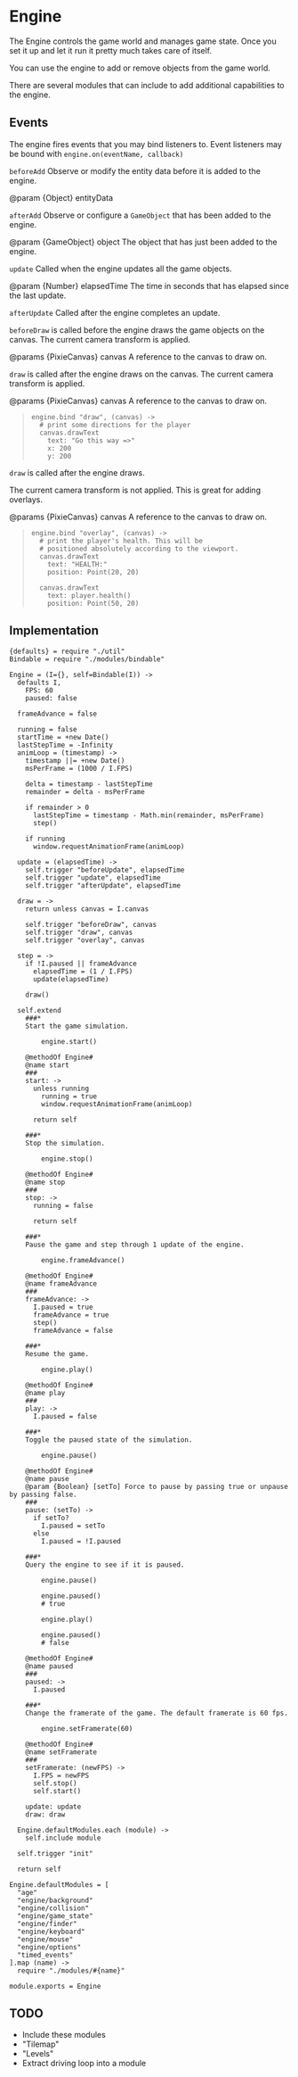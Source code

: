 Engine
======

The Engine controls the game world and manages game state. Once you
set it up and let it run it pretty much takes care of itself.

You can use the engine to add or remove objects from the game world.

There are several modules that can include to add additional capabilities
to the engine.

Events
------

The engine fires events that you  may bind listeners to. Event listeners
may be bound with `engine.on(eventName, callback)`

`beforeAdd` Observe or modify the entity data before it is added to the engine.

@param {Object} entityData

`afterAdd` Observe or configure a `GameObject` that has been added to the engine.

@param {GameObject} object The object that has just been added to the engine.

`update` Called when the engine updates all the game objects.

@param {Number} elapsedTime The time in seconds that has elapsed since the last update.

`afterUpdate` Called after the engine completes an update.

`beforeDraw` is called before the engine draws the game objects on the canvas.
The current camera transform is applied.

@params {PixieCanvas} canvas A reference to the canvas to draw on.

`draw` is called after the engine draws on the canvas. The current camera transform is applied.

@params {PixieCanvas} canvas A reference to the canvas to draw on.

>     engine.bind "draw", (canvas) ->
>       # print some directions for the player
>       canvas.drawText
>         text: "Go this way =>"
>         x: 200
>         y: 200

`draw` is called after the engine draws.

The current camera transform is not applied. This is great for
adding overlays.

@params {PixieCanvas} canvas A reference to the canvas to draw on.

>     engine.bind "overlay", (canvas) ->
>       # print the player's health. This will be
>       # positioned absolutely according to the viewport.
>       canvas.drawText
>         text: "HEALTH:"
>         position: Point(20, 20)
>
>       canvas.drawText
>         text: player.health()
>         position: Point(50, 20)

Implementation
--------------

    {defaults} = require "./util"
    Bindable = require "./modules/bindable"

    Engine = (I={}, self=Bindable(I)) ->
      defaults I,
        FPS: 60
        paused: false

      frameAdvance = false

      running = false
      startTime = +new Date()
      lastStepTime = -Infinity
      animLoop = (timestamp) ->
        timestamp ||= +new Date()
        msPerFrame = (1000 / I.FPS)

        delta = timestamp - lastStepTime
        remainder = delta - msPerFrame

        if remainder > 0
          lastStepTime = timestamp - Math.min(remainder, msPerFrame)
          step()

        if running
          window.requestAnimationFrame(animLoop)

      update = (elapsedTime) ->
        self.trigger "beforeUpdate", elapsedTime
        self.trigger "update", elapsedTime
        self.trigger "afterUpdate", elapsedTime

      draw = ->
        return unless canvas = I.canvas

        self.trigger "beforeDraw", canvas
        self.trigger "draw", canvas
        self.trigger "overlay", canvas

      step = ->
        if !I.paused || frameAdvance
          elapsedTime = (1 / I.FPS)
          update(elapsedTime)

        draw()

      self.extend
        ###*
        Start the game simulation.

            engine.start()

        @methodOf Engine#
        @name start
        ###
        start: ->
          unless running
            running = true
            window.requestAnimationFrame(animLoop)

          return self

        ###*
        Stop the simulation.

            engine.stop()

        @methodOf Engine#
        @name stop
        ###
        stop: ->
          running = false

          return self

        ###*
        Pause the game and step through 1 update of the engine.

            engine.frameAdvance()

        @methodOf Engine#
        @name frameAdvance
        ###
        frameAdvance: ->
          I.paused = true
          frameAdvance = true
          step()
          frameAdvance = false

        ###*
        Resume the game.

            engine.play()

        @methodOf Engine#
        @name play
        ###
        play: ->
          I.paused = false

        ###*
        Toggle the paused state of the simulation.

            engine.pause()

        @methodOf Engine#
        @name pause
        @param {Boolean} [setTo] Force to pause by passing true or unpause by passing false.
        ###
        pause: (setTo) ->
          if setTo?
            I.paused = setTo
          else
            I.paused = !I.paused

        ###*
        Query the engine to see if it is paused.

            engine.pause()

            engine.paused()
            # true

            engine.play()

            engine.paused()
            # false

        @methodOf Engine#
        @name paused
        ###
        paused: ->
          I.paused

        ###*
        Change the framerate of the game. The default framerate is 60 fps.

            engine.setFramerate(60)

        @methodOf Engine#
        @name setFramerate
        ###
        setFramerate: (newFPS) ->
          I.FPS = newFPS
          self.stop()
          self.start()

        update: update
        draw: draw

      Engine.defaultModules.each (module) ->
        self.include module

      self.trigger "init"

      return self

    Engine.defaultModules = [
      "age"
      "engine/background"
      "engine/collision"
      "engine/game_state"
      "engine/finder"
      "engine/keyboard"
      "engine/mouse"
      "engine/options"
      "timed_events"
    ].map (name) ->
      require "./modules/#{name}"

    module.exports = Engine

TODO
----

- Include these modules
 - "Tilemap"
 - "Levels"
- Extract driving loop into a module
